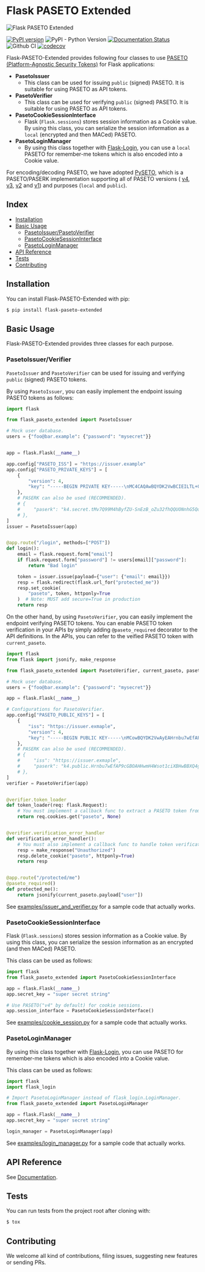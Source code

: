 # Flask PASETO Extended

![Flask PASETO Extended](https://github.com/dajiaji/flask-paseto-extended/wiki/images/flask_paseto_extended_header.png)

[![PyPI version](https://badge.fury.io/py/flask-paseto-extended.svg)](https://badge.fury.io/py/flask-paseto-extended)
![PyPI - Python Version](https://img.shields.io/pypi/pyversions/flask-paseto-extended)
[![Documentation Status](https://readthedocs.org/projects/flask-paseto-extended/badge/?version=latest)](https://flask-paseto-extended.readthedocs.io/en/latest/?badge=latest)
![Github CI](https://github.com/dajiaji/flask-paseto-extended/actions/workflows/python-package.yml/badge.svg)
[![codecov](https://codecov.io/gh/dajiaji/flask-paseto-extended/branch/main/graph/badge.svg?token=QN8GXEYEP3)](https://codecov.io/gh/dajiaji/flask-paseto-extended)

Flask-PASETO-Extended provides following four classes to use [PASETO (Platform-Agnostic Security Tokens)](https://paseto.io/) for Flask applications:

- **PasetoIssuer**
  - This class can be used for issuing `public` (signed) PASETO. It is suitable for using PASETO as API tokens.
- **PasetoVerifier**
  - This class can be used for verifying `public` (signed) PASETO. It is suitable for using PASETO as API tokens.
- **PasetoCookieSessionInterface**
  - Flask (`Flask.sessions`) stores session information as a Cookie value. By using this class, you can serialize the session information as a `local` (encrypted and then MACed) PASETO.
- **PasetoLoginManager**
  - By using this class together with [Flask-Login](https://github.com/maxcountryman/flask-login), you can use a `local` PASETO for remember-me tokens which is also encoded into a Cookie value.

For encoding/decoding PASETO, we have adopted [PySETO](https://github.com/dajiaji/pyseto),
which is a PASETO/PASERK implementation supporting all of PASETO versions (
[v4](https://github.com/paseto-standard/paseto-spec/blob/master/docs/01-Protocol-Versions/Version4.md),
[v3](https://github.com/paseto-standard/paseto-spec/blob/master/docs/01-Protocol-Versions/Version3.md),
[v2](https://github.com/paseto-standard/paseto-spec/blob/master/docs/01-Protocol-Versions/Version2.md) and
[v1](https://github.com/paseto-standard/paseto-spec/blob/master/docs/01-Protocol-Versions/Version1.md)) and purposes (`local` and `public`).

## Index
- [Installation](#installation)
- [Basic Usage](#basic-usage)
  - [PasetoIssuer/PasetoVerifier](#pasetoissuerverifier)
  - [PasetoCookieSessionInterface](#pasetocookiesessioninterface)
  - [PasetoLoginManager](#pasetologinmanager)
- [API Reference](#api-reference)
- [Tests](#tests)
- [Contributing](#contributing)

## Installation

You can install Flask-PASETO-Extended with pip:

```sh
$ pip install flask-paseto-extended
```

## Basic Usage

Flask-PASETO-Extended provides three classes for each purpose.

### PasetoIssuer/Verifier

`PasetoIssuer` and `PasetoVerifier` can be used for issuing and verifying `public` (signed) PASETO tokens.

By using `PasetoIssuer`, you can easily implement the endpoint issuing PASETO tokens as follows:

```py
import flask

from flask_paseto_extended import PasetoIssuer

# Mock user database.
users = {"foo@bar.example": {"password": "mysecret"}}


app = flask.Flask(__name__)

app.config["PASETO_ISS"] = "https://issuer.example"
app.config["PASETO_PRIVATE_KEYS"] = [
    {
        "version": 4,
        "key": "-----BEGIN PRIVATE KEY-----\nMC4CAQAwBQYDK2VwBCIEILTL+0PfTOIQcn2VPkpxMwf6Gbt9n4UEFDjZ4RuUKjd0\n-----END PRIVATE KEY-----",
    },
    # PASERK can also be used (RECOMMENDED).
    # {
    #     "paserk": "k4.secret.tMv7Q99M4hByfZU-SnEzB_oZu32fhQQUONnhG5QqN3Qeudu7vAR8A_1wYE4AcfCYfhayi3VyJcEfAEFdDiCxog",
    # },
]
issuer = PasetoIssuer(app)


@app.route("/login", methods=["POST"])
def login():
    email = flask.request.form["email"]
    if flask.request.form["password"] != users[email]["password"]:
        return "Bad login"

    token = issuer.issue(payload={"user": {"email": email}})
    resp = flask.redirect(flask.url_for("protected_me"))
    resp.set_cookie(
        "paseto", token, httponly=True
    )  # Note: MUST add secure=True in production
    return resp
```

On the other hand, by using `PasetoVerifier`, you can easily implement the endpoint verifying PASETO tokens. You can enable PASETO token verification in your APIs by simply adding `@paseto_required` decorator to the API definitions. In the APIs, you can refer to the veified PASETO token with `current_paseto`.

```py
import flask
from flask import jsonify, make_response

from flask_paseto_extended import PasetoVerifier, current_paseto, paseto_required

# Mock user database.
users = {"foo@bar.example": {"password": "mysecret"}}

app = flask.Flask(__name__)

# Configurations for PasetoVerifier.
app.config["PASETO_PUBLIC_KEYS"] = [
    {
        "iss": "https://issuer.exmaple",
        "version": 4,
        "key": "-----BEGIN PUBLIC KEY-----\nMCowBQYDK2VwAyEAHrnbu7wEfAP9cGBOAHHwmH4Wsot1ciXBHwBBXQ4gsaI=\n-----END PUBLIC KEY-----",
    },
    # PASERK can also be used (RECOMMENDED).
    # {
    #     "iss": "https://issuer.exmaple",
    #     "paserk": "k4.public.Hrnbu7wEfAP9cGBOAHHwmH4Wsot1ciXBHwBBXQ4gsaI",
    # },
]
verifier = PasetoVerifier(app)


@verifier.token_loader
def token_loader(req: flask.Request):
    # You must implement a callback func to extract a PASETO token from each request.
    return req.cookies.get("paseto", None)


@verifier.verification_error_handler
def verification_error_handler():
    # You must also implement a callback func to handle token verification errors..
    resp = make_response("Unauthorized")
    resp.delete_cookie("paseto", httponly=True)
    return resp


@app.route("/protected/me")
@paseto_required()
def protected_me():
    return jsonify(current_paseto.payload["user"])
```

See [examples/issuer_and_verifier.py](https://github.com/dajiaji/flask-paseto-extended/blob/main/examples/issuer_and_verifier.py) for a sample code that actually works.


### PasetoCookieSessionInterface

Flask (`Flask.sessions`) stores session information as a Cookie value. By using this class, you can serialize the session information as an encrypted (and then MACed) PASETO.

This class can be used as follows:

```py
import flask
from flask_paseto_extended import PasetoCookieSessionInterface

app = flask.Flask(__name__)
app.secret_key = "super secret string"

# Use PASETO("v4" by default) for cookie sessions.
app.session_interface = PasetoCookieSessionInterface()
```

See [examples/cookie_session.py](https://github.com/dajiaji/flask-paseto-extended/blob/main/examples/cookie_session.py) for a sample code that actually works.

### PasetoLoginManager

By using this class together with [Flask-Login](https://github.com/maxcountryman/flask-login), you can use PASETO for remember-me tokens which is also encoded into a Cookie value.

This class can be used as follows:

```py
import flask
import flask_login

# Import PasetoLoginManager instead of flask_login.LoginManager.
from flask_paseto_extended import PasetoLoginManager

app = flask.Flask(__name__)
app.secret_key = "super secret string"

login_manager = PasetoLoginManager(app)
```

See [examples/login_manager.py](https://github.com/dajiaji/flask-paseto-extended/blob/main/examples/login_manager.py) for a sample code that actually works.

## API Reference

See [Documentation](https://flask-paseto-extended.readthedocs.io/en/stable/api.html).


## Tests

You can run tests from the project root after cloning with:

```sh
$ tox
```

## Contributing

We welcome all kind of contributions, filing issues, suggesting new features or sending PRs.
